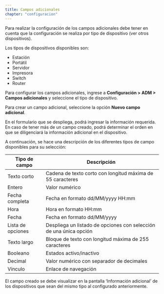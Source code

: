 ```yaml
---
title: Campos adicionales
chapter: "configuracion"
---
```


Para realizar la configuración de los campos adicionales debe tener en cuenta que la configuración se realiza por tipo de dispositivo (ver otros dispositivos).

Los tipos de dispositivos disponibles son:

*   Estación
*   Portátil
*   Servidor
*   Impresora
*   Switch
*   Router

Para configurar los campos adicionales, ingrese a **Configuración &gt; ADM &gt; Campos adicionales** y seleccione el tipo de dispositivo.

Para crear un campo adicional, seleccione la opción **Nuevo campo adicional**.

En el formulario que se despliega, podrá ingresar la información requerida. En caso de tener más de un campo creado, podrá determinar el orden en que se diligenciará la información adicional en el dispositivo.

A continuación, se hace una descripción de los diferentes tipos de campo disponibles para su selección:

| **Tipo de campo** | **Descripción** |
| --- | --- |
| Texto corto | Cadena de texto corto con longitud máxima de 55 caracteres |
| Entero | Valor numérico |
| Fecha completa | Fecha en formato dd/MM/yyyy HH:mm |
| Hora | Hora en formato HH:mm |
| Fecha | Fecha en formato dd/MM/yyyy |
| Lista de opciones | Despliega un listado de opciones con selección de una única opción |
| Texto largo | Bloque de texto con longitud máxima de 255 caracteres |
| Booleano | Estados activo/inactivo |
| Decimal | Valor numérico con separador de decimales |
| Vínculo | Enlace de navegación |

El campo creado se debe visualizar en la pantalla ‘Información adicional’ de los dispositivos que sean del mismo tipo al configurado anteriormente.
